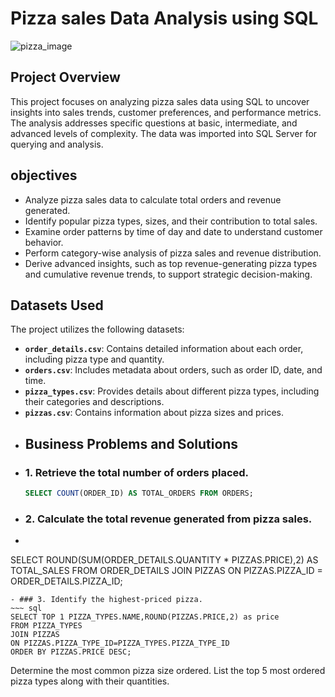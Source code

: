 # Pizza sales Data Analysis using SQL
![pizza_image](https://cdn.mavenanalytics.io/public/profile/c861d330-0041-701c-3520-ca1989a3cbcc/projects/1.jpg)
## Project Overview
This project focuses on analyzing pizza sales data using SQL to uncover insights into sales trends, customer preferences, and performance metrics. The analysis addresses specific questions at basic, intermediate, and advanced levels of complexity. The data was imported into SQL Server for querying and analysis.
## objectives
- Analyze pizza sales data to calculate total orders and revenue generated.  
- Identify popular pizza types, sizes, and their contribution to total sales.  
- Examine order patterns by time of day and date to understand customer behavior.  
- Perform category-wise analysis of pizza sales and revenue distribution.  
- Derive advanced insights, such as top revenue-generating pizza types and cumulative revenue trends, to support strategic decision-making.  
## Datasets Used
The project utilizes the following datasets:
- **`order_details.csv`**: Contains detailed information about each order, including pizza type and quantity.  
- **`orders.csv`**: Includes metadata about orders, such as order ID, date, and time.  
- **`pizza_types.csv`**: Provides details about different pizza types, including their categories and descriptions.  
- **`pizzas.csv`**: Contains information about pizza sizes and prices.
- ## Business Problems and Solutions
- ### 1. Retrieve the total number of orders placed.
  ~~~ sql
  SELECT COUNT(ORDER_ID) AS TOTAL_ORDERS FROM ORDERS;
  ~~~
- ### 2. Calculate the total revenue generated from pizza sales.
- ~~~ sql
SELECT ROUND(SUM(ORDER_DETAILS.QUANTITY * PIZZAS.PRICE),2) AS TOTAL_SALES
FROM ORDER_DETAILS JOIN PIZZAS
ON PIZZAS.PIZZA_ID = ORDER_DETAILS.PIZZA_ID;
~~~
- ### 3. Identify the highest-priced pizza.
~~~ sql
SELECT TOP 1 PIZZA_TYPES.NAME,ROUND(PIZZAS.PRICE,2) as price
FROM PIZZA_TYPES
JOIN PIZZAS
ON PIZZAS.PIZZA_TYPE_ID=PIZZA_TYPES.PIZZA_TYPE_ID
ORDER BY PIZZAS.PRICE DESC;
~~~



Determine the most common pizza size ordered.
List the top 5 most ordered pizza types along with their quantities.

